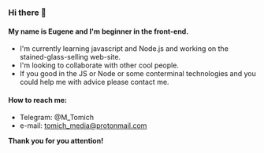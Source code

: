 ### Hi there 👋

#### My name is Eugene and I'm beginner in the front-end.
* I'm currently learning javascript and Node.js and working on the stained-glass-selling web-site.
* I'm looking to collaborate with other cool people.
* If you good in the JS or Node or some conterminal technologies and you could help me with advice please contact me.

#### How to reach me: 
* Telegram: @M_Tomich
* e-mail: tomich_media@protonmail.com


<b>Thank you for you attention!</b>

<!--
**epotapp/epotapp** is a ✨ _special_ ✨ repository because its `README.md` (this file) appears on your GitHub profile.

Here are some ideas to get you started:

- 🔭 I’m currently working on ...
- 🌱 I’m currently learning ...
- 👯 I’m looking to collaborate on ...
- 🤔 I’m looking for help with ...
- 💬 Ask me about ...
- 📫 How to reach me: ...
- 😄 Pronouns: ...
- ⚡ Fun fact: ...
-->
